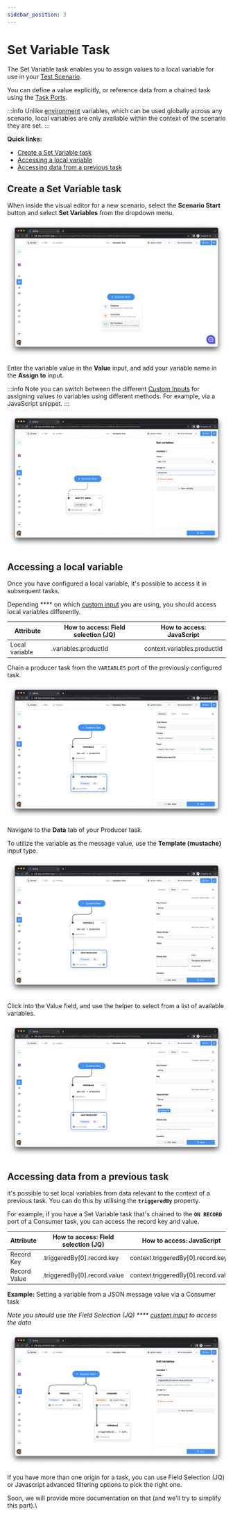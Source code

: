 ```yaml
---
sidebar_position: 3
---
```


# Set Variable Task

The Set Variable task enables you to assign values to a local variable for use in your [Test Scenario](../test-scenarios).&#x20;

You can define a value explicitly, or reference data from a chained task using the [Task Ports](task-ports).&#x20;

:::info
Unlike [environment](../../environments/) variables, which can be used globally across any scenario, local variables are only available within the context of the scenario they are set.
:::

**Quick links:**

- [Create a Set Variable task](set-variable-task#create-a-set-variable-task)
- [Accessing a local variable](set-variable-task#accessing-a-local-variable)
- [Accessing data from a previous task](set-variable-task#accessing-data-from-a-previous-task)

## Create a Set Variable task

When inside the visual editor for a new scenario, select the **Scenario Start** button and select **Set Variables** from the dropdown menu.

![](<../../../assets/image (154).png>)

Enter the variable value in the **Value** input, and add your variable name in the **Assign to** input.

:::info
Note you can switch between the different [Custom Inputs](../../custom-inputs) for assigning values to variables using different methods. For example, via a JavaScript snippet.&#x20;
:::

![](<../../../assets/image (4) (1).png>)

## **Accessing a local variable**

Once you have configured a local variable, it's possible to access it in subsequent tasks.

Depending \*\*\*\* on which [custom input](../../custom-inputs) you are using, you should access local variables differently.

| Attribute      | How to access: Field selection (JQ) | How to access: JavaScript   |
| -------------- | ----------------------------------- | --------------------------- |
| Local variable | .variables.productId                | context.variables.productId |

Chain a producer task from the `VARIABLES` port of the previously configured task.&#x20;

![](<../../../assets/image (120).png>)

Navigate to the **Data** tab of your Producer task.

To utilize the variable as the message value, use the **Template (mustache)** input type.

![](<../../../assets/image (117).png>)

Click into the Value field, and use the helper to select from a list of available variables.&#x20;

![](<../../../assets/image (116).png>)

## Accessing data from a previous task

it's possible to set local variables from data relevant to the context of a previous task. You can do this by utilising the **`triggeredBy`** property.

For example, if you have a Set Variable task that's chained to the **`ON RECORD`** port of a Consumer task, you can access the record key and value.

| Attribute    | How to access: Field selection (JQ) | How to access: JavaScript            |
| ------------ | ----------------------------------- | ------------------------------------ |
| Record Key   | .triggeredBy\[0].record.key         | context.triggeredBy\[0].record.key   |
| Record Value | .triggeredBy\[0].record.value       | context.triggeredBy\[0].record.value |

**Example:** Setting a variable from a JSON message value via a Consumer task

_Note you should use the Field Selection (JQ) \*\*\*\*_ [_custom input_](../../custom-inputs) _to access the data_

![](<../../../assets/image (47).png>)

If you have more than one origin for a task, you can use Field Selection (JQ) or Javascript advanced filtering options to pick the right one.&#x20;

Soon, we will provide more documentation on that (and we'll try to simplify this part).\
